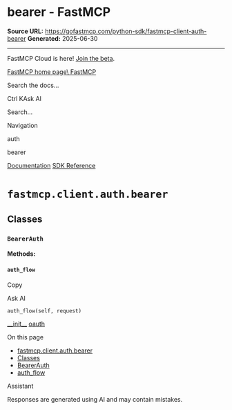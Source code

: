 # bearer - FastMCP

**Source URL:** https://gofastmcp.com/python-sdk/fastmcp-client-auth-bearer
**Generated:** 2025-06-30

---

FastMCP Cloud is here! [Join the beta](https://fastmcp.link/x0Kyhy2).

[FastMCP home page\\
FastMCP](https://gofastmcp.com/)

Search the docs...

Ctrl KAsk AI

Search...

Navigation

auth

bearer

[Documentation](https://gofastmcp.com/getting-started/welcome) [SDK Reference](https://gofastmcp.com/python-sdk/fastmcp-exceptions)

# [​](https://gofastmcp.com/python-sdk/fastmcp-client-auth-bearer\#fastmcp-client-auth-bearer)  `fastmcp.client.auth.bearer`

## [​](https://gofastmcp.com/python-sdk/fastmcp-client-auth-bearer\#classes)  Classes

### [​](https://gofastmcp.com/python-sdk/fastmcp-client-auth-bearer\#bearerauth)  `BearerAuth`

**Methods:**

#### [​](https://gofastmcp.com/python-sdk/fastmcp-client-auth-bearer\#auth-flow)  `auth_flow`

Copy

Ask AI

```
auth_flow(self, request)

```

[\_\_init\_\_](https://gofastmcp.com/python-sdk/fastmcp-client-auth-__init__) [oauth](https://gofastmcp.com/python-sdk/fastmcp-client-auth-oauth)

On this page

- [fastmcp.client.auth.bearer](https://gofastmcp.com/python-sdk/fastmcp-client-auth-bearer#fastmcp-client-auth-bearer)
- [Classes](https://gofastmcp.com/python-sdk/fastmcp-client-auth-bearer#classes)
- [BearerAuth](https://gofastmcp.com/python-sdk/fastmcp-client-auth-bearer#bearerauth)
- [auth\_flow](https://gofastmcp.com/python-sdk/fastmcp-client-auth-bearer#auth-flow)

Assistant

Responses are generated using AI and may contain mistakes.